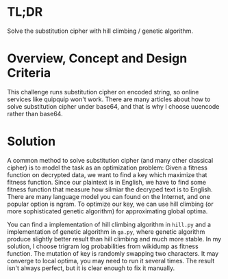 # TL;DR
Solve the substitution cipher with hill climbing / genetic algorithm.


# Overview, Concept and Design Criteria
This challenge runs substitution cipher on encoded string,
so online services like quipquip won't work.
There are many articles about how to solve substitution cipher under base64,
and that is why I choose uuencode rather than base64.


# Solution
A common method to solve substitution cipher (and many other classical cipher)
is to model the task as an optimization problem:
Given a fitness function on decrypted data,
we want to find a key which maximize that fitness function.
Since our plaintext is in English,
we have to find some fitness function that measure how silmiar the decryped text is to English.
There are many language model you can found on the Internet, and one popular option is ngram.
To optimize our key, we can use hill climbing (or more sophisticated genetic algorithm) for approximating global optima.

You can find a implementation of hill climbing algorithm in `hill.py` and a implementation of genetic algorithm in `ga.py`,
where genetic algorithm produce slightly better result than hill climbing and much more stable.
In my solution, I choose trigram log probabilities from wikidump as fitness function.
The mutation of key is randomly swapping two characters.
It may converge to local optima, you may need to run it several times.
The result isn't always perfect, but it is clear enough to fix it manually.
